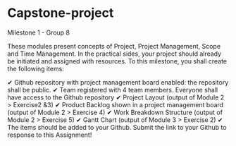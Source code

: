 # Capstone-project

Milestone 1 - Group 8

These modules present concepts of Project, Project Management, Scope and Time Management. 
In the practical sides, your project should already be initiated and assigned with resources. To this milestone, you shall create the following items:

✔ Github repository with project management board enabled: the repository shall be public. 
✔ Team registered with 4 team members. Everyone shall have access to the Github repository
✔ Project Layout (output of Module 2 > Exercise2 &3)
✔ Product Backlog shown in a project management board (output of Module 2 > Exercise 4)
✔ Work Breakdown Structure (output of Module 2 > Exercise 5)
✔ Gantt Chart (output of Module 3 > Exercise 2)
✔ The items should be added to your Github. Submit the link to your Github to response to this Assignment!








